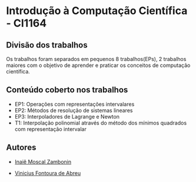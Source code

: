 # Introdução à Computação Científica - CI1164

## Divisão dos trabalhos

Os trabalhos foram separados em pequenos 8 trabalhos(EPs), 2 trabalhos maiores com o objetivo de aprender e praticar os conceitos de computação científica.

## Conteúdo coberto nos trabalhos

- EP1: Operações com representações intervalares
- EP2: Métodos de resolução de sistemas lineares
- EP3: Interpoladores de Lagrange e Newton
- T1: Interpolação polinomial através do método dos mínimos quadrados com representação intervalar

## Autores

- [Inaiê Moscal Zambonin](https://github.com/inaies)

- [Vinicius Fontoura de Abreu](https://github.com/FontouraAbreu)